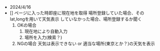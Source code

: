 - 2024/4/16
 - [] ページに入った時即座に現在地を取得
    場所登録していた場合、そのlat,longを用いて天気表示
    していなかった場合、場所登録するか聞く
    1. OKの場合
        1. 現在地により自動入力
        2. 場所を入力(検索？)
    2. NGの場合
        天気は表示できない or 適当な場所(東京とか？)の天気を表示
